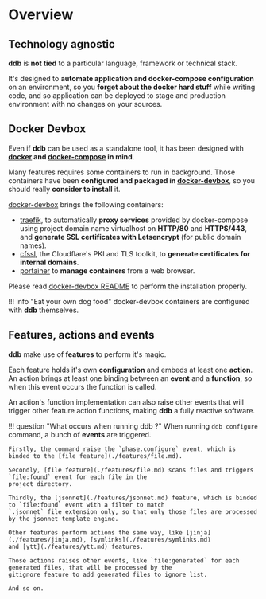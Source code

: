 Overview
===

Technology agnostic
-------------------

**ddb** is **not tied** to a particular language, framework or technical stack.

It's designed to **automate application and docker-compose configuration** on an environment, so you **forget 
about the docker hard stuff** while writing code, and so application can be deployed to stage and production 
environment with no changes on your sources.
    
Docker Devbox
---

Even if **ddb** can be used as a standalone tool, it has been designed with **[docker](https://www.docker.com/) and 
[docker-compose](https://docs.docker.com/compose/) in mind**. 

Many features requires some containers to run in background. Those containers have been **configured and packaged in 
[docker-devbox](https://github.com/inetum-orleans/docker-devbox)**, so you should really **consider to install** it.

[docker-devbox](https://github.com/inetum-orleans/docker-devbox) brings the following containers:

  - [traefik](https://containo.us/traefik/), to automatically **proxy services** provided by docker-compose using project
domain name virtualhost on **HTTP/80** and **HTTPS/443**, and **generate SSL certificates with Letsencrypt** (for public domain names).
  - [cfssl](https://github.com/cloudflare/cfssl), the Cloudflare's PKI and TLS toolkit, to **generate certificates for internal domains**.
  - [portainer](https://www.portainer.io/) to **manage containers** from a web browser.

Please read [docker-devbox README](https://github.com/inetum-orleans/docker-devbox/blob/master/README.md) to perform 
the installation properly.

!!! info "Eat your own dog food"
    docker-devbox containers are configured with **ddb** themselves.

Features, actions and events
----------------------------

**ddb** make use of **features** to perform it's magic.

Each feature holds it's own **configuration** and embeds at least one **action**. An action brings at least one 
binding between an **event** and a **function**, so when this event occurs the function is called.

An action's function implementation can also raise other events that will trigger other feature action functions, 
making **ddb** a fully reactive software.

!!! question "What occurs when running ddb ?"
    When running `ddb configure` command, a bunch of **events** are triggered.
    
    Firstly, the command raise the `phase.configure` event, which is binded to the [file feature](./features/file.md).
    
    Secondly, [file feature](./features/file.md) scans files and triggers `file:found` event for each file in the 
    project directory.
    
    Thirdly, the [jsonnet](./features/jsonnet.md) feature, which is binded to `file:found` event with a filter to match
    `.jsonnet` file extension only, so that only those files are processed by the jsonnet template engine.
    
    Other features perform actions the same way, like [jinja](./features/jinja.md), [symlinks](./features/symlinks.md) 
    and [ytt](./features/ytt.md) features.
    
    Those actions raises other events, like `file:generated` for each generated files, that will be processed by the 
    gitignore feature to add generated files to ignore list.  
        
    And so on.

